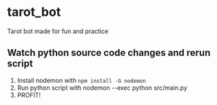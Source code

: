 # tarot_bot

Tarot bot made for fun and practice

## Watch python source code changes and rerun script

1) Install nodemon with `npm install -G nodemon`
2) Run python script with nodemon --exec python src/main.py
3) PROFIT!